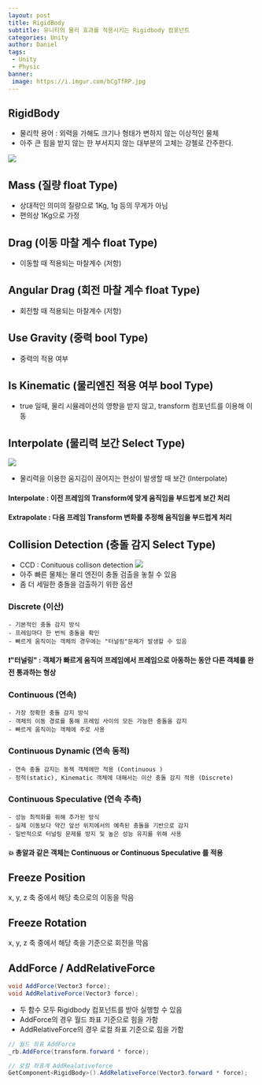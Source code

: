 ```yaml
---
layout: post
title: RigidBody
subtitle: 유니티의 물리 효과를 적용시키는 Rigidbody 컴포넌트
categories: Unity
author: Daniel
tags: 
 - Unity
 - Physic
banner:
 image: https://i.imgur.com/bCgTfRP.jpg
---
```


RigidBody
--

- 물리학 용어 : 외력을 가해도 크기나 형태가 변하지 않는 이상적인 물체
- 아주 큰 힘을 받지 않는 한 부서지지 않는 대부분의 고체는 강첼로 간주한다.

![](https://i.imgur.com/bCgTfRP.jpg)

## Mass (질량 float Type)
- 상대적인 의미의 질량으로 1Kg, 1g 등의 무게가 아님
- 편의상 1Kg으로 가정
## Drag (이동 마찰 계수 float Type)
- 이동할 때 적용되는 마찰계수 (저항)
## Angular Drag (회전 마찰 계수 float Type) 
- 회전할 때 적용되는 마찰계수 (저항)
## Use Gravity (중력 bool Type)
- 중력의 적용 여부
## Is Kinematic (물리엔진 적용 여부 bool Type)
- true 일때, 물리 시뮬레이션의 영향을 받지 않고, transform 컴포넌트를 이용해 이동
## Interpolate (물리력 보간 Select Type)
![](https://i.imgur.com/smJOqSP.jpg)
- 물리력을 이용한 움지김이 끊어지는 현상이 발생할 때 보간 (Interpolate)
#### Interpolate : 이전 프레임의 Transform에 맞게 움직임을 부드럽게 보간 처리
#### Extrapolate : 다음 프레임 Transform 변화를 추정해 움직임을 부드럽게 처리
## Collision Detection (충돌 감지 Select Type)
- CCD : Conituous collison detection
![](https://i.imgur.com/ThX40vQ.jpg)
- 아주 빠른 물체는 물리 엔진이 충돌 검출을 놓칠 수 있음
- 좀 더 세밀한 충돌을 검출하기 위한 옵션
### Discrete (이산)
	- 기본적인 충돌 감지 방식
	- 프레임마다 한 번씩 충돌을 확인
	- 빠르게 움직이는 객체의 경우에는 "터널링"문제가 발생할 수 있음
#### ❗️"터널링" : 객체가 빠르게 움직여 프레임에서 프레임으로 아동하는 동안 다른 객체를 완전 통과하는 형상
### Continuous (연속)
	- 가장 정확한 충돌 감지 방식
	- 객체의 이동 경로를 통해 프레임 사이의 모든 가능한 충돌을 감지
	- 빠르게 움직이는 객체에 주로 사용
### Continuous Dynamic (연속 동적)
	- 연속 충돌 감지는 동젝 객체에만 적용 (Continuous )
	- 정적(static), Kinematic 객체에 대해서는 이산 충돌 감지 적용 (Discrete)
### Continuous Speculative (연속 추측)
	- 성능 최적화를 위해 추가된 방식
	- 실제 이동보다 약간 앞선 위치에서의 예측된 충돌을 기반으로 감지
	- 일반적으로 터널링 문제를 방지 및 높은 성능 유지를 위해 사용
#### 💥 총알과 같은 객체는 Continuous or Continuous Speculative 를 적용

## Freeze Position 
x, y, z 축 중에서 해당 축으로의 이동을 막음

## Freeze Rotation
x, y, z 축 중에서 해당 축을 기준으로 회전을 막음

## AddForce / AddRelativeForce
```csharp
void AddForce(Vector3 force);
void AddRelativeForce(Vector3 force);
```
- 두 함수 모두 Rigidbody 컴포넌트를 받아 실행할 수 있음
- AddForce의 경우 월드 좌표 기준으로 힘을 가함
- AddRelativeForce의 경우 로컬 좌표 기준으로 힘을 가함

```csharp
// 월드 좌표 AddForce
_rb.AddForce(transform.forward * force);

// 로컬 좌표계 AddRealativeforce
GetComponent<RigidBody>().AddRelativeForce(Vector3.forward * force);
```